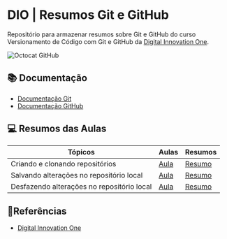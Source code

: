 # DIO | Resumos Git e GitHub

Repositório para armazenar resumos sobre Git e GitHub do curso Versionamento de Código com Git e GitHub da [Digital Innovation One](https://www.dio.me/).


![Octocat GitHub](https://qph.cf2.quoracdn.net/main-qimg-729a22aba98d1235fdce4883accaf81e)


## 📚 Documentação
- [Documentação Git](https://git-scm.com/doc)
- [Documentação GitHub](https://docs.github.com/pt)

## 💻 Resumos das Aulas

| Tópicos | Aulas | Resumos |
| ----- | ------- | ------- |
| Criando e clonando repositórios|[Aula](https://web.dio.me/course/versionamento-de-codigo-com-git-e-github/learning/a377a00b-461c-4ab0-8258-3addd2fef14c?back=/track/decola-tech-avanade-net-developer&tab=undefined&moduleId=undefined) | [Resumo](https://docs.google.com/document/d/1icOfhlyNGpnkIYuKlAJdLP8Yc8A5uHz5UDvfcUSzqqw/edit?usp=sharing)
|Salvando alterações no repositório local | [Aula](https://web.dio.me/course/versionamento-de-codigo-com-git-e-github/learning/599dd3dd-d189-474f-a55c-22f37b4472da?back=/track/decola-tech-avanade-net-developer&tab=undefined&moduleId=undefined) | [Resumo](https://docs.google.com/document/d/17sX8ki-uIrilET0-Ho5tkRFjPVGv1hiRmJKuYKD4XuQ/edit) |
| Desfazendo alterações no repositório local | [Aula](https://web.dio.me/course/versionamento-de-codigo-com-git-e-github/learning/3f9f2336-6fd5-44cb-ba39-d1a4f6448023?back=/track/decola-tech-avanade-net-developer&tab=undefined&moduleId=undefined) | [Resumo](https://docs.google.com/document/d/13eV5cfv5aup495uBPLcrp-gs2z_uLEtLUWQLMy8RJGI/edit?usp=sharing)


## 📝Referências

- [Digital Innovation One](https://www.dio.me/)
